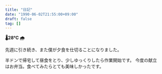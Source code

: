 ```yaml
---
title: "日記"
date: "1990-06-02T21:55:00+09:00"
draft: false
tag: []
---
```


__🌡28℃ 🌧__

先週に引き続き、また僕が夕食を仕切ることになりました。

半ドンで帰宅して昼食をとり、少しゆっくりしたら作業開始です。
今度の献立はお弁当。食べてみたらとても美味しかったです。
